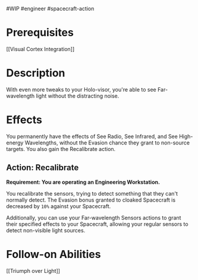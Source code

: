 #WIP #engineer #spacecraft-action 

# Prerequisites

[[Visual Cortex Integration]]

# Description

With even more tweaks to your Holo-visor, you're able to see Far-wavelength light without the distracting noise.

# Effects

You permanently have the effects of See Radio, See Infrared, and See High-energy Wavelengths, without the Evasion chance they grant to non-source targets. You also gain the Recalibrate action.

## Action: Recalibrate

**Requirement: You are operating an Engineering Workstation.**

You recalibrate the sensors, trying to detect something that they can't normally detect. The Evasion bonus granted to cloaked Spacecraft is decreased by `10%` against your Spacecraft.

Additionally, you can use your Far-wavelength Sensors actions to grant their specified effects to your Spacecraft, allowing your regular sensors to detect non-visible light sources.

# Follow-on Abilities

[[Triumph over Light]]